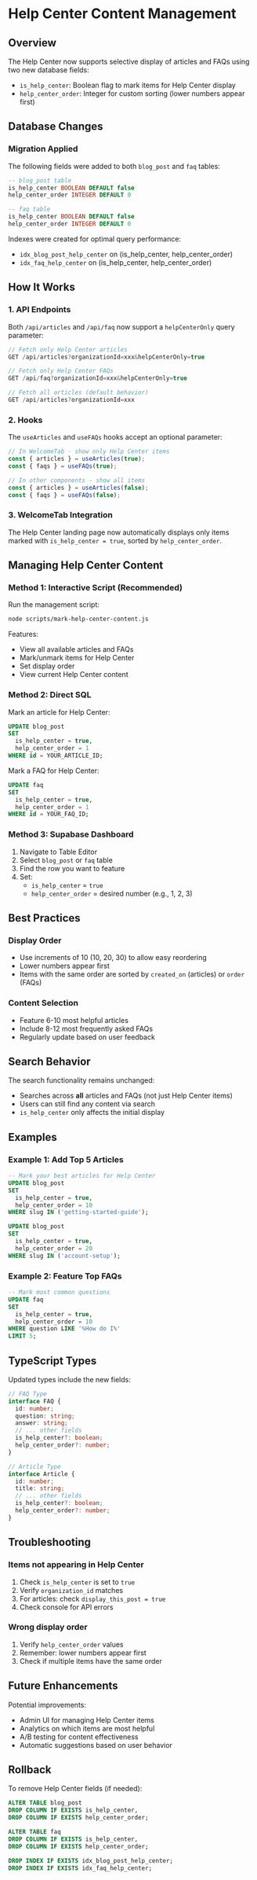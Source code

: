 # Help Center Content Management

## Overview

The Help Center now supports selective display of articles and FAQs using two new database fields:
- `is_help_center`: Boolean flag to mark items for Help Center display
- `help_center_order`: Integer for custom sorting (lower numbers appear first)

## Database Changes

### Migration Applied
The following fields were added to both `blog_post` and `faq` tables:

```sql
-- blog_post table
is_help_center BOOLEAN DEFAULT false
help_center_order INTEGER DEFAULT 0

-- faq table
is_help_center BOOLEAN DEFAULT false
help_center_order INTEGER DEFAULT 0
```

Indexes were created for optimal query performance:
- `idx_blog_post_help_center` on (is_help_center, help_center_order)
- `idx_faq_help_center` on (is_help_center, help_center_order)

## How It Works

### 1. API Endpoints

Both `/api/articles` and `/api/faq` now support a `helpCenterOnly` query parameter:

```typescript
// Fetch only Help Center articles
GET /api/articles?organizationId=xxx&helpCenterOnly=true

// Fetch only Help Center FAQs
GET /api/faq?organizationId=xxx&helpCenterOnly=true

// Fetch all articles (default behavior)
GET /api/articles?organizationId=xxx
```

### 2. Hooks

The `useArticles` and `useFAQs` hooks accept an optional parameter:

```typescript
// In WelcomeTab - show only Help Center items
const { articles } = useArticles(true);
const { faqs } = useFAQs(true);

// In other components - show all items
const { articles } = useArticles(false);
const { faqs } = useFAQs(false);
```

### 3. WelcomeTab Integration

The Help Center landing page now automatically displays only items marked with `is_help_center = true`, sorted by `help_center_order`.

## Managing Help Center Content

### Method 1: Interactive Script (Recommended)

Run the management script:

```bash
node scripts/mark-help-center-content.js
```

Features:
- View all available articles and FAQs
- Mark/unmark items for Help Center
- Set display order
- View current Help Center content

### Method 2: Direct SQL

Mark an article for Help Center:

```sql
UPDATE blog_post 
SET 
  is_help_center = true,
  help_center_order = 1
WHERE id = YOUR_ARTICLE_ID;
```

Mark a FAQ for Help Center:

```sql
UPDATE faq 
SET 
  is_help_center = true,
  help_center_order = 1
WHERE id = YOUR_FAQ_ID;
```

### Method 3: Supabase Dashboard

1. Navigate to Table Editor
2. Select `blog_post` or `faq` table
3. Find the row you want to feature
4. Set:
   - `is_help_center` = `true`
   - `help_center_order` = desired number (e.g., 1, 2, 3)

## Best Practices

### Display Order
- Use increments of 10 (10, 20, 30) to allow easy reordering
- Lower numbers appear first
- Items with the same order are sorted by `created_on` (articles) or `order` (FAQs)

### Content Selection
- Feature 6-10 most helpful articles
- Include 8-12 most frequently asked FAQs
- Regularly update based on user feedback

## Search Behavior

The search functionality remains unchanged:
- Searches across **all** articles and FAQs (not just Help Center items)
- Users can still find any content via search
- `is_help_center` only affects the initial display

## Examples

### Example 1: Add Top 5 Articles

```sql
-- Mark your best articles for Help Center
UPDATE blog_post 
SET 
  is_help_center = true,
  help_center_order = 10
WHERE slug IN ('getting-started-guide');

UPDATE blog_post 
SET 
  is_help_center = true,
  help_center_order = 20
WHERE slug IN ('account-setup');
```

### Example 2: Feature Top FAQs

```sql
-- Mark most common questions
UPDATE faq 
SET 
  is_help_center = true,
  help_center_order = 10
WHERE question LIKE '%How do I%'
LIMIT 5;
```

## TypeScript Types

Updated types include the new fields:

```typescript
// FAQ Type
interface FAQ {
  id: number;
  question: string;
  answer: string;
  // ... other fields
  is_help_center?: boolean;
  help_center_order?: number;
}

// Article Type
interface Article {
  id: number;
  title: string;
  // ... other fields
  is_help_center?: boolean;
  help_center_order?: number;
}
```

## Troubleshooting

### Items not appearing in Help Center
1. Check `is_help_center` is set to `true`
2. Verify `organization_id` matches
3. For articles: check `display_this_post = true`
4. Check console for API errors

### Wrong display order
1. Verify `help_center_order` values
2. Remember: lower numbers appear first
3. Check if multiple items have the same order

## Future Enhancements

Potential improvements:
- Admin UI for managing Help Center items
- Analytics on which items are most helpful
- A/B testing for content effectiveness
- Automatic suggestions based on user behavior

## Rollback

To remove Help Center fields (if needed):

```sql
ALTER TABLE blog_post 
DROP COLUMN IF EXISTS is_help_center,
DROP COLUMN IF EXISTS help_center_order;

ALTER TABLE faq 
DROP COLUMN IF EXISTS is_help_center,
DROP COLUMN IF EXISTS help_center_order;

DROP INDEX IF EXISTS idx_blog_post_help_center;
DROP INDEX IF EXISTS idx_faq_help_center;
```
